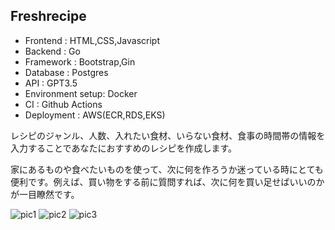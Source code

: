 ## Freshrecipe
- Frontend : HTML,CSS,Javascript
- Backend : Go
- Framework : Bootstrap,Gin
- Database : Postgres
- API : GPT3.5
- Environment setup: Docker
- CI : Github Actions
- Deployment : AWS(ECR,RDS,EKS)

レシピのジャンル、人数、入れたい食材、いらない食材、食事の時間帯の情報を入力することであなたにおすすめのレシピを作成します。

家にあるものや食べたいものを使って、次に何を作ろうか迷っている時にとても便利です。例えば、買い物をする前に質問すれば、次に何を買い足せばいいのかが一目瞭然です。

![pic1](public/images/pic1.png)
![pic2](public/images/pic2.png)
![pic3](public/images/pic3.png)
